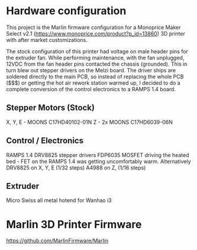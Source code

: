 # Hardware configuration
This project is the Marlin firmware configuration for a Monoprice Maker Select v2.1 (https://www.monoprice.com/product?p_id=13860) 3D printer with after market customizations.

The stock configuration of this printer had voltage on male header pins for the extruder fan. While performing maintenance, with the fan unplugged, 12VDC  from the fan header pins contacted the chassis (grounded). This in turn blew out stepper drivers on the Melzi board. The driver ships are soldered directly to the main PCB, so instead of replacing the whole PCB ($$$) or getting the hot air rework station warmed up, I decided to do a complete conversion of the control electronics to a RAMPS 1.4 board.

## Stepper Motors (Stock)
X, Y, E - MOONS C17HD40102-01N
Z - 2x MOONS C17HD6039-06N

## Control / Electronics
RAMPS 1.4 
DRV8825 stepper drivers
FDP6035 MOSFET driving the heated bed - FET on the RAMPS 1.4 was getting uncomfortably warm. Alternatively 
DRV8825 on X, Y, E (1/32 steps)
A4988 on Z, (1/16 steps)

## Extruder
Micro Swiss all metal hotend for Wanhao i3


# Marlin 3D Printer Firmware
https://github.com/MarlinFirmware/Marlin
